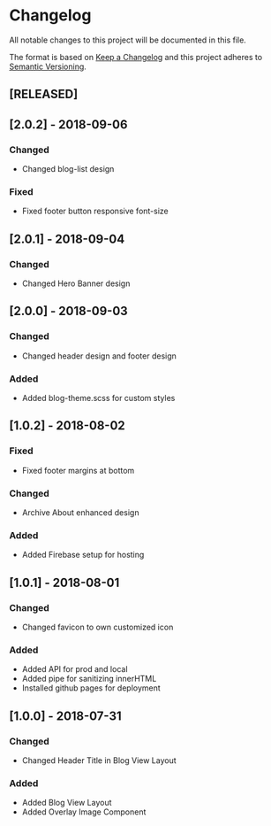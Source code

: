 # Changelog
All notable changes to this project will be documented in this file.

The format is based on [Keep a Changelog](http://keepachangelog.com/en/1.0.0/)
and this project adheres to [Semantic Versioning](http://semver.org/spec/v2.0.0.html).

## [RELEASED] 
## [2.0.2] - 2018-09-06
### Changed 
- Changed blog-list design 

### Fixed 
- Fixed footer button responsive font-size

## [2.0.1] - 2018-09-04
### Changed 
- Changed Hero Banner design

## [2.0.0] - 2018-09-03 
### Changed 
- Changed header design and footer design 

### Added 
- Added blog-theme.scss for custom styles

## [1.0.2] - 2018-08-02 
### Fixed 
- Fixed footer margins at bottom 
 
### Changed 
- Archive About enhanced design 

### Added 
- Added Firebase setup for hosting

## [1.0.1] - 2018-08-01 
### Changed 
- Changed favicon to own customized icon 

### Added
- Added API for prod and local
- Added pipe for sanitizing innerHTML 
- Installed github pages for deployment

## [1.0.0] - 2018-07-31
### Changed 
- Changed Header Title in Blog View Layout 

### Added 
- Added Blog View Layout 
- Added Overlay Image Component

